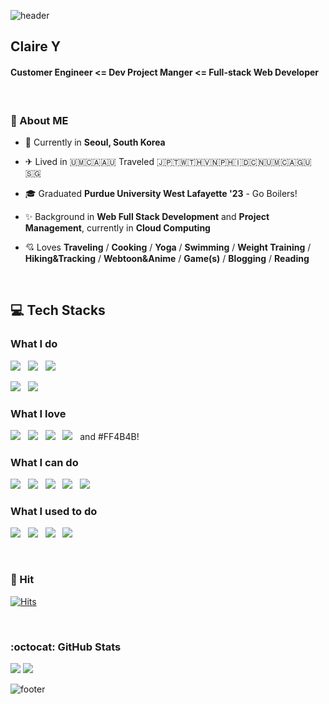 ![header](https://capsule-render.vercel.app/api?type=soft&color=FAEBEF&fontColor=6A7BA2&height=150&section=header&text=Be%20Creative&fontSize=30&animation=twinkling)

## Claire Y
#### Customer Engineer <= Dev Project Manger <= Full-stack Web Developer 


  <br />
  
### 🐽 About ME 
- 📍 Currently in **Seoul, South Korea**
- ✈︎ Lived in 🇺🇲🇨🇦🇦🇺 Traveled 🇯🇵🇹🇼🇹🇭🇻🇳🇵🇭🇮🇩🇨🇳🇺🇲🇨🇦🇬🇺🇸🇬
- 🎓 Graduated **Purdue University West Lafayette '23** - Go Boilers!
- ✨ Background in **Web Full Stack Development** and **Project Management**, currently in **Cloud Computing**
- 💘 Loves **Traveling** / **Cooking** / **Yoga** / **Swimming** / **Weight Training** / **Hiking&Tracking** / **Webtoon&Anime** / **Game(s)** / **Blogging** / **Reading**


  <br />

## 💻 Tech Stacks
### What I do
<img src="https://img.shields.io/badge/Google%20Cloud-%234285F4.svg?logo=google-cloud&logoColor=white"/></a> &nbsp;
<img src="https://img.shields.io/badge/Google%20Gemini-886FBF?logo=googlegemini&logoColor=fff"/></a> &nbsp;
<img src="https://img.shields.io/badge/Python-3766AB?style=flat-square&logo=Python&logoColor=white"/></a> &nbsp;

<img src="https://img.shields.io/badge/Docker-2496ED?logo=docker&logoColor=fff"/></a> &nbsp;
<img src="https://img.shields.io/badge/Postgres-%23316192.svg?logo=postgresql&logoColor=white"/></a> &nbsp;

### What I love

<img src="https://img.shields.io/badge/Notion-000?logo=notion&logoColor=fff"/></a> &nbsp;
<img src="https://img.shields.io/badge/W3Schools-04AA6D?logo=w3schools&logoColor=fff"/></a> &nbsp;
<img src="https://img.shields.io/badge/Google-4285F4?logo=google&logoColor=white"/></a> &nbsp;
<img src="https://custom-icon-badges.demolab.com/badge/Visual%20Studio%20Code-0078d7.svg?logo=vsc&logoColor=white"/></a> &nbsp;
and #FF4B4B!


### What I can do 
<img src="https://img.shields.io/badge/Django-%23092E20.svg?logo=django&logoColor=white"/></a> &nbsp;
<img src="https://img.shields.io/badge/Flask-000000?style=flat-square&logo=Flask&logoColor=white"/></a> &nbsp;
<img src="https://img.shields.io/badge/HTML5-E34F26?style=flat-square&logo=HTML5&logoColor=white"/></a> &nbsp;
<img src="https://img.shields.io/badge/CSS3-1572B6?style=flat-square&logo=CSS&logoColor=white"/></a> &nbsp;
<img src="https://img.shields.io/badge/JavaScript-F7DF1E?style=flat-square&logo=JavaScript&logoColor=white"/></a> &nbsp;

### What I used to do
<img src="https://img.shields.io/badge/Java-007396?style=flat-square&logo=Java&logoColor=white"/></a> &nbsp;
<img src="https://img.shields.io/badge/MySQL-4479A1?style=flat-square&logo=MySQL&logoColor=white"/></a> &nbsp;
<img src="https://img.shields.io/badge/Unity-000000?style=flat-square&logo=Unity&logoColor=white"/></a> &nbsp;
<img src="https://img.shields.io/badge/Unreal-313131?style=flat-square&logo=Unreal%20Engine&logoColor=white"/></a> &nbsp;

  <br />

### 💜 Hit
[![Hits](https://hits.seeyoufarm.com/api/count/incr/badge.svg?url=https%3A%2F%2Fgithub.com%2Fsweetdoyaji&count_bg=%23D48FEB&title_bg=%23555555&icon=&icon_color=%23E7E7E7&title=hits&edge_flat=false)](https://hits.seeyoufarm.com)
  
  <br />
  
### :octocat: GitHub Stats

<img src = "https://github-readme-stats.vercel.app/api?username=sweetdoyaji&show_icons=true&theme=Gradient&count_private=true&line_height=20">  
<img src = "https://github-readme-stats.vercel.app/api/top-langs/?username=sweetdoyaji&theme=Gradient&langs_count=4&layout=compact">

![footer](https://capsule-render.vercel.app/api?section=footer&type=soft&color=FAEBEF&height=50)
   
